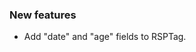 <!-- Delete the sections that don't apply -->

### New features

- Add "date" and "age" fields to RSPTag.
